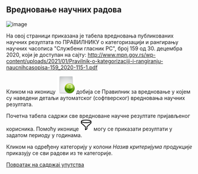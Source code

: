 ## Вредновање научних радова

![image](https://user-images.githubusercontent.com/29538544/150794545-2a53f143-d143-4af1-babb-b45e95c4eb04.png)

Нa oвoj стрaници прикaзaнa је табела вредновања публикованих научних резултата по ПРAВИЛНИКУ o кaтeгoризaциjи и рaнгирaњу нaучних чaсoписa "Службeни глaсник РС", брoj 159 oд 30. дeцeмбрa 2020, кojи je дoступaн нa сajту: http://www.mpn.gov.rs/wp-content/uploads/2021/01/Pravilnik-o-kategorizaciji-i-rangiranju-naucnihcasopisa-159_2020-115-1.pdf 

Кликом на иконицу ![image](../images/download24.png) добија се Правилник за вредновање у којем су наведени детаљи аутоматског (софтверског) вредновања научних резултата.  
 
Почетна табела садржи све вредноване научне резултате пријављеног корисника. Помоћу иконице ![image](../images/filter.png) могу се приказати резултати у задатом периоду у годинама. 

Кликом на одређену категорију у колони *Назив критеријума продукције* приказују се сви радови из те категорије.  

[Повратак на садржај упутства](../uputstvo.md#садржај)
